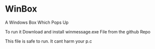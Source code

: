 # WinBox
A Windows Box Which Pops Up 

To run it Download and install winmessage.exe File from the github Repo

This file is safe to run. It cant harm your p.c
